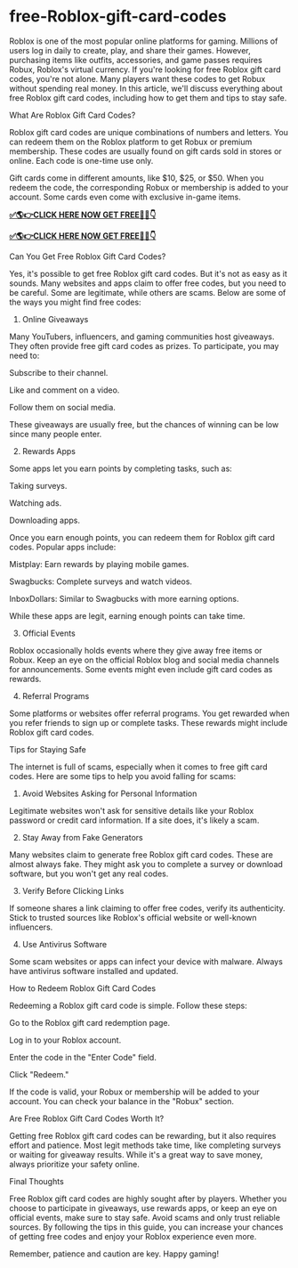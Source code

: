 # free-Roblox-gift-card-codes
Roblox is one of the most popular online platforms for gaming. Millions of users log in daily to create, play, and share their games. However, purchasing items like outfits, accessories, and game passes requires Robux, Roblox's virtual currency. If you're looking for free Roblox gift card codes, you're not alone. Many players want these codes to get Robux without spending real money. In this article, we'll discuss everything about free Roblox gift card codes, including how to get them and tips to stay safe.

What Are Roblox Gift Card Codes?

Roblox gift card codes are unique combinations of numbers and letters. You can redeem them on the Roblox platform to get Robux or premium membership. These codes are usually found on gift cards sold in stores or online. Each code is one-time use only.

Gift cards come in different amounts, like $10, $25, or $50. When you redeem the code, the corresponding Robux or membership is added to your account. Some cards even come with exclusive in-game items.

**[✅🌎👉CLICK HERE NOW GET FREE📌✅👇](https://tinyurl.com/robloxgiftcard255bd)**

**[✅🌎👉CLICK HERE NOW GET FREE📌✅👇](https://tinyurl.com/robloxgiftcard255bd)**

Can You Get Free Roblox Gift Card Codes?

Yes, it's possible to get free Roblox gift card codes. But it's not as easy as it sounds. Many websites and apps claim to offer free codes, but you need to be careful. Some are legitimate, while others are scams. Below are some of the ways you might find free codes:

1. Online Giveaways

Many YouTubers, influencers, and gaming communities host giveaways. They often provide free gift card codes as prizes. To participate, you may need to:

Subscribe to their channel.

Like and comment on a video.

Follow them on social media.

These giveaways are usually free, but the chances of winning can be low since many people enter.

2. Rewards Apps

Some apps let you earn points by completing tasks, such as:

Taking surveys.

Watching ads.

Downloading apps.

Once you earn enough points, you can redeem them for Roblox gift card codes. Popular apps include:

Mistplay: Earn rewards by playing mobile games.

Swagbucks: Complete surveys and watch videos.

InboxDollars: Similar to Swagbucks with more earning options.

While these apps are legit, earning enough points can take time.

3. Official Events

Roblox occasionally holds events where they give away free items or Robux. Keep an eye on the official Roblox blog and social media channels for announcements. Some events might even include gift card codes as rewards.

4. Referral Programs

Some platforms or websites offer referral programs. You get rewarded when you refer friends to sign up or complete tasks. These rewards might include Roblox gift card codes.

Tips for Staying Safe

The internet is full of scams, especially when it comes to free gift card codes. Here are some tips to help you avoid falling for scams:

1. Avoid Websites Asking for Personal Information

Legitimate websites won't ask for sensitive details like your Roblox password or credit card information. If a site does, it's likely a scam.

2. Stay Away from Fake Generators

Many websites claim to generate free Roblox gift card codes. These are almost always fake. They might ask you to complete a survey or download software, but you won't get any real codes.

3. Verify Before Clicking Links

If someone shares a link claiming to offer free codes, verify its authenticity. Stick to trusted sources like Roblox's official website or well-known influencers.

4. Use Antivirus Software

Some scam websites or apps can infect your device with malware. Always have antivirus software installed and updated.

How to Redeem Roblox Gift Card Codes

Redeeming a Roblox gift card code is simple. Follow these steps:

Go to the Roblox gift card redemption page.

Log in to your Roblox account.

Enter the code in the "Enter Code" field.

Click "Redeem."

If the code is valid, your Robux or membership will be added to your account. You can check your balance in the "Robux" section.

Are Free Roblox Gift Card Codes Worth It?

Getting free Roblox gift card codes can be rewarding, but it also requires effort and patience. Most legit methods take time, like completing surveys or waiting for giveaway results. While it's a great way to save money, always prioritize your safety online.

Final Thoughts

Free Roblox gift card codes are highly sought after by players. Whether you choose to participate in giveaways, use rewards apps, or keep an eye on official events, make sure to stay safe. Avoid scams and only trust reliable sources. By following the tips in this guide, you can increase your chances of getting free codes and enjoy your Roblox experience even more.

Remember, patience and caution are key. Happy gaming!
